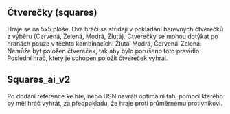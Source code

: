 ## Čtverečky (squares)
Hraje se na 5x5 ploše. Dva hráči se střídají v pokládání barevných čtverečků z výběru (Červená, Zelená, Modrá, Žlutá). Čtverečky se mohou dotýkat po hranách pouze v těchto kombinacích: Žlutá-Modrá, Červená-Zelená. Nemůže být položen čtvereček, tak aby bylo porušeno toto pravidlo.
Poslední hráč, který je schopen položit čtvereček vyhrál.

## Squares_ai_v2
Po dodání reference ke hře, nebo USN navrátí optimální tah, pomocí kterého by měl hráč vyhrát, za předpokladu, že hraje proti průměrnému protivníkovi.
